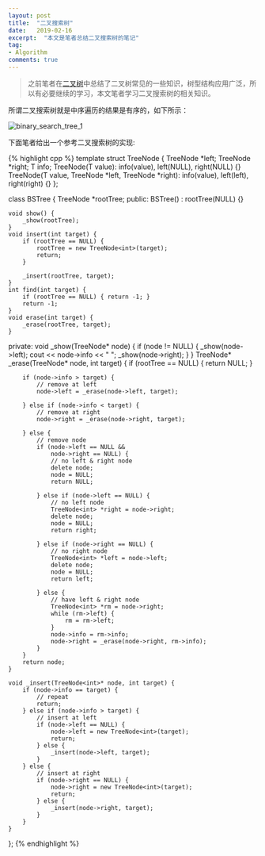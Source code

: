 ```yaml
---
layout: post
title:  "二叉搜索树"
date:   2019-02-16
excerpt:  "本文是笔者总结二叉搜索树的笔记"
tag:
- Algorithm
comments: true
---
```


> 之前笔者在[二叉树](http://www.longjianjiang.com/binary-tree/)中总结了二叉树常见的一些知识，树型结构应用广泛，所以有必要继续的学习，本文笔者学习二叉搜索树的相关知识。

所谓二叉搜索树就是中序遍历的结果是有序的，如下所示：

![binary_search_tree_1]({{site.url}}/assets/images/blog/binary_search_tree_1.png)

下面笔者给出一个参考二叉搜索树的实现:

{% highlight cpp %}
template<typename T>
struct TreeNode {
    TreeNode<T> *left;
    TreeNode<T> *right;
    T info;
    TreeNode(T value): info(value), left(NULL), right(NULL) {}
    TreeNode(T value, TreeNode<T> *left, TreeNode<T> *right): info(value), left(left), right(right) {}
};

class BSTree {
    TreeNode<int> *rootTree;
public:
    BSTree() : rootTree(NULL) {}

    void show() {
        _show(rootTree);
    }
    void insert(int target) {
        if (rootTree == NULL) {
            rootTree = new TreeNode<int>(target);
            return;
        }

        _insert(rootTree, target);
    }
    int find(int target) {
        if (rootTree == NULL) { return -1; }
        return -1;
    }
    void erase(int target) {
        _erase(rootTree, target);
    }

private:
    void _show(TreeNode<int>* node) {
        if (node != NULL) {
            _show(node->left);
            cout << node->info << " ";
            _show(node->right);
        }
    }
    TreeNode<int>* _erase(TreeNode<int>* node, int target) {
        if (rootTree == NULL) { return NULL; }

        if (node->info > target) {
            // remove at left
            node->left = _erase(node->left, target);

        } else if (node->info < target) {
            // remove at right
            node->right = _erase(node->right, target);

        } else {
            // remove node
            if (node->left == NULL &&
                node->right == NULL) {
                // no left & right node
                delete node;
                node = NULL;
                return NULL;

            } else if (node->left == NULL) {
                // no left node
                TreeNode<int> *right = node->right;
                delete node;
                node = NULL;
                return right;

            } else if (node->right == NULL) {
                // no right node
                TreeNode<int> *left = node->left;
                delete node;
                node = NULL;
                return left;

            } else {
                // have left & right node
                TreeNode<int> *rm = node->right;
                while (rm->left) {
                    rm = rm->left;
                }
                node->info = rm->info;
                node->right = _erase(node->right, rm->info);
            }
        }
        return node;
    }

    void _insert(TreeNode<int>* node, int target) {
        if (node->info == target) {
            // repeat
            return;
        } else if (node->info > target) {
            // insert at left
            if (node->left == NULL) {
                node->left = new TreeNode<int>(target);
                return;
            } else {
                _insert(node->left, target);
            }
        } else {
            // insert at right
            if (node->right == NULL) {
                node->right = new TreeNode<int>(target);
                return;
            } else {
                _insert(node->right, target);
            }
        }
    }
};
{% endhighlight %}